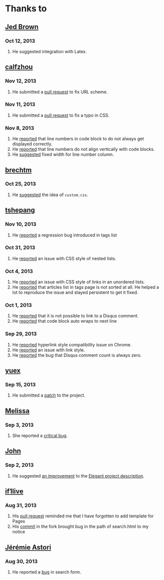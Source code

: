 Thanks to
=========

[Jed Brown](https://github.com/jedbrown)
----------------------------------------

### Oct 12, 2013

1. He suggested integration with Latex.

[calfzhou](https://github.com/calfzhou)
---------------------------------------

### Nov 12, 2013

1. He submitted a [pull request](https://github.com/talha131/pelican-elegant/pull/65) to fix URL scheme.

### Nov 11, 2013

1. He submitted a [pull request](https://github.com/talha131/pelican-elegant/pull/62) to fix a typo in CSS.

### Nov 8, 2013

1. He [reported](https://github.com/talha131/pelican-elegant/issues/58) that line numbers in code block to do not always get displayed correctly.
1. He [reported](https://github.com/talha131/pelican-elegant/issues/58) that line numbers do not align vertically with code blocks.
1. He [suggested](https://github.com/talha131/pelican-elegant/issues/58) fixed width for line number column.


[brechtm](https://github.com/brechtm)
-------------------------------------

### Oct 25, 2013

1. He [suggested](https://github.com/talha131/pelican-elegant/pull/40) the idea of `custom.css`.

[tshepang](https://github.com/tshepang)
---------------------------------------

### Nov 10, 2013

1. He [reported](https://github.com/talha131/pelican-elegant/issues/34#issuecomment-28151235) a regression bug introduced in tags list

### Oct 31, 2013

1. He [reported](https://github.com/talha131/pelican-elegant/issues/50) an issue
   with CSS style of nested lists.

### Oct 4, 2013

1. He [reported](https://github.com/talha131/pelican-elegant/issues/10) an issue with CSS style of links in an unordered lists.
1. He [reported](https://github.com/talha131/pelican-elegant/issues/34) that articles list in tags page is not sorted at all. He helped a lot to reproduce the issue and stayed persistent to get it fixed.

### Oct 1, 2013

1. He [reported](https://github.com/talha131/pelican-elegant/issues/6) that it is not possible to link to a Disqus comment.
1. He [reported](https://github.com/talha131/pelican-elegant/issues/8) that code block auto wraps to next line

### Sep 29, 2013

1. He [reported](https://github.com/talha131/pelican-elegant/issues/5) hyperlink style compatibility issue on Chrome.
1. He [reported](https://github.com/talha131/pelican-elegant/issues/3) an issue with link style.
1. He [reported](https://github.com/talha131/pelican-elegant/issues/4) the bug that Disqus comment count is always zero.

[yuex](https://github.com/yuex)
-------------------------------

### Sep 15, 2013

1. He submitted a [patch](https://github.com/talha131/pelican-elegant/pull/2) to the project.

[Melissa](https://github.com/meli-lewis)
----------------------------------------
### Sep 3, 2013

1. She reported a [critical bug](https://github.com/talha131/pelican-elegant/issues/1).

[John](http://twitter.com/BostonEnginerd)
-----------------------------------------

### Sep 2, 2013

1. He suggested [an improvement](https://twitter.com/BostonEnginerd/status/374555593589002241) to the [Elegant project description](http://oncrashreboot.com/elegant-a-clean-theme-for-pelican-with-search-feature).

[if1live](https://github.com/if1live)
-------------------------------------

### Aug 31, 2013

1. His [pull request](https://github.com/getpelican/pelican-plugins/pull/68) reminded me that I have forgotten to add template for Pages
1. His [commit](https://github.com/if1live/pelican-elegant/commit/3da52903e94051fa771212149a10a271adc78264#commitcomment-3988674) in the fork brought bug in the path of search.html to my notice

[Jérémie Astori](https://github.com/astorije)
---------------------------------------------

### Aug 30, 2013

1. He reported a [bug](https://botbot.me/freenode/pelican/msg/5577967/) in search form.

